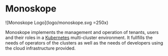 # Monoskope

![Monoskope Logo](logo/monoskope.svg =250x)

Monoskope implements the management and operation of tenants, users and their roles in a [Kubernetes](https://kubernetes.io/) multi-cluster environment. It fullfills the needs of operators of the clusters as well as the needs of developers using the cloud infrastructure provided.
